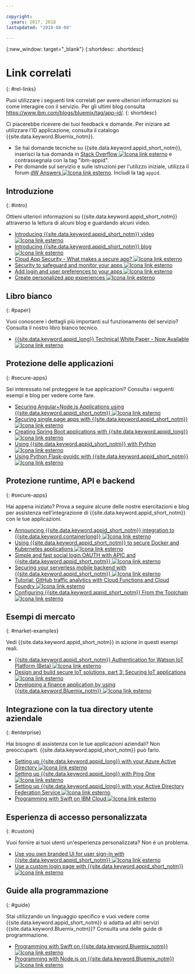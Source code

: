 ```yaml
---

copyright:
  years: 2017, 2018
lastupdated: "2018-08-08"

---
```


{:new_window: target="_blank"}
{:shortdesc: .shortdesc}


# Link correlati
{: #rel-links}

Puoi utilizzare i seguenti link correlati per avere ulteriori informazioni su come interagire con il servizio. Per gli ultimi blog consulta https://www.ibm.com/blogs/bluemix/tag/app-id/.
{: shortdesc}

Ci piacerebbe ricevere dei tuoi feedback e domande. Per iniziare ad utilizzare l'ID applicazione, consulta il catalogo {{site.data.keyword.Bluemix_notm}}.
* Se hai domande tecniche su {{site.data.keyword.appid_short_notm}}, inserisci la tua domanda in <a href="http://stackoverflow.com/search?q=ibm+" target="_blank">Stack Overflow <img src="../../icons/launch-glyph.svg" alt="Icona link esterno"></a> e contrassegnala con la tag "ibm-appid".
* Per domande sul servizio e sulle istruzioni per l'utilizzo iniziale, utilizza il forum <a href="https://developer.ibm.com/answers/search.html?f=&type=question&redirect=search%2Fsearch&sort=relevance&q=appid%20[bluemix]" target="_blank">dW Answers <img src="../../icons/launch-glyph.svg" alt="Icona link esterno"></a>. Includi la tag `appid`.


## Introduzione 
{: #intro}

Ottieni ulteriori informazioni su {{site.data.keyword.appid_short_notm}} attraverso la lettura di alcuni blog e guardando alcuni video.

* <a href="https://www.youtube.com/watch?v=cTn7l_J3tPg" target="_blank">Introducing {{site.data.keyword.appid_short_notm}} video<img src="../../icons/launch-glyph.svg" alt="Icona link esterno"></a>
* <a href="https://www.ibm.com/blogs/bluemix/2017/03/introducing-ibm-bluemix-app-id-authentication-profiles-service-app-developers/" target="_blank">Introducing {{site.data.keyword.appid_short_notm}} blog <img src="../../icons/launch-glyph.svg" alt="Icona link esterno"></a>
* <a href="https://www.ibm.com/blogs/bluemix/2017/08/cloud-app-security-makes-secure-app/" target="_blank">Cloud App Security - What makes a secure app? <img src="../../icons/launch-glyph.svg" alt="Icona link esterno"></a>
* <a href="https://www.ibm.com/cloud/garage/content/architecture/securityArchitecture/security-for-application" target="_blank">Security to safeguard and monitor your apps <img src="../../icons/launch-glyph.svg" alt="Icona link esterno"></a>
* <a href="https://www.youtube.com/watch?v=Glb412s4X3Q" target="_blank">Add login and user preferences to your apps <img src="../../icons/launch-glyph.svg" alt="Icona link esterno"></a>
* <a href="https://www.youtube.com/watch?v=VVWw5AjYg48" target="_blank">Create personalized app experiences <img src="../../icons/launch-glyph.svg" alt="Icona link esterno"></a>


## Libro bianco 
{: #paper}

Vuoi conoscere i dettagli più importanti sul funzionamento del servizio? Consulta il nostro libro bianco tecnico.

* <a href="https://www.ibm.com/blogs/bluemix/2018/04/ibm-cloud-app-id-technical-white-paper-now-available/" target="_blank">{{site.data.keyword.appid_long}} Technical White Paper - Now Available <img src="../../icons/launch-glyph.svg" alt="Icona link esterno"></a>


## Protezione delle applicazioni
{: #secure-apps}

Sei interessato nel proteggere le tue applicazioni? Consulta i seguenti esempi e blog per vedere come fare.

* <a href="https://www.ibm.com/blogs/bluemix/2018/04/securing-angularnode-js-applications-using-app-id/" target="_blank">Securing Angular+Node.js Applications using {{site.data.keyword.appid_short_notm}} <img src="../../icons/launch-glyph.svg" alt="Icona link esterno"></a>
* <a href="https://www.ibm.com/blogs/bluemix/2017/09/securing-single-page-apps-app-id-service/" target="_blank">Securing single page apps with {{site.data.keyword.appid_short_notm}} <img src="../../icons/launch-glyph.svg" alt="Icona link esterno"></a>
* <a href="https://www.ibm.com/blogs/bluemix/2018/06/creating-spring-boot-applications-app-id/" target="_blank">Creating Spring Boot applications with {{site.data.keyword.appid_long}} <img src="../../icons/launch-glyph.svg" alt="Icona link esterno"></a>
* <a href="https://github.com/mnsn/appid-python-flask-example" target="_blank">Using {{site.data.keyword.appid_short_notm}} with Python <img src="../../icons/launch-glyph.svg" alt="Icona link esterno"></a>
* <a href="https://github.com/IBM-Cloud/github-traffic-stats" target="_blank">Using Python Flask-pyoidc with {{site.data.keyword.appid_short_notm}} <img src="../../icons/launch-glyph.svg" alt="Icona link esterno"></a>

## Protezione runtime, API e backend
{: #secure-apps}

Hai appena iniziato? Prova a seguire alcune delle nostre esercitazioni e blog per assistenza nell'integrazione di {{site.data.keyword.appid_short_notm}} con le tue applicazioni.

* <a href="https://www.ibm.com/blogs/bluemix/2018/05/announcing-app-id-integration-ibm-cloud-kubernetes-service/" target="_blank">Announcing {{site.data.keyword.appid_short_notm}} integration to {{site.data.keyword.containerlong}} <img src="../../icons/launch-glyph.svg" alt="Icona link esterno"></a>
* <a href="https://www.ibm.com/blogs/bluemix/2018/02/using-app-id-secure-docker-kubernetes-applications/" target="_blank">Using {{site.data.keyword.appid_short_notm}} to secure Docker and Kubernetes applications <img src="../../icons/launch-glyph.svg" alt="Icona link esterno"></a>
* <a href="https://www.youtube.com/watch?v=Fa9YD2NGZiE" target="_blank">Simple and fast social login OAUTH with APIC and {{site.data.keyword.appid_short_notm}} <img src="../../icons/launch-glyph.svg" alt="Icona link esterno"></a>
* <a href="https://youtu.be/aGcfqBGevxM" target="_blank">Securing your serverless mobile backend with {{site.data.keyword.appid_short_notm}} <img src="../../icons/launch-glyph.svg" alt="Icona link esterno"></a>
* <a href="https://console.bluemix.net/docs/tutorials/serverless-github-traffic-analytics.html" target="_blank">Tutorial: GitHub traffic analytics with Cloud Functions and Cloud Foundry <img src="../../icons/launch-glyph.svg" alt="Icona link esterno"></a>
* <a href="https://www.ibm.com/blogs/bluemix/2018/07/how-to-configure-ibm-cloud-app-id-from-the-toolchain/" target="_blank">Configuring {{site.data.keyword.appid_short_notm}} From the Toolchain <img src="../../icons/launch-glyph.svg" alt="Icona link esterno"></a>


## Esempi di mercato
{: #market-examples}

Vedi {{site.data.keyword.appid_short_notm}} in azione in questi esempi reali.

* <a href="https://console.bluemix.net/docs/services/IoT/reference/security/app_id.html#app_id" target="_blank">{{site.data.keyword.appid_short_notm}} Authentication for Watson IoT Platform (Beta) <img src="../../icons/launch-glyph.svg" alt="Icona link esterno"></a>
* <a href="https://www.ibm.com/developerworks/security/library/iot-trs-secure-iot-solutions3/index.html" target="_blank">Design and build secure IoT solutions, part 3: Securing IoT applications <img src="../../icons/launch-glyph.svg" alt="Icona link esterno"></a>
* <a href="https://www.ibm.com/blogs/bluemix/2017/08/developing-finance-application-using-ibm-cloud/" target="_blank">Developing a finance application by using {{site.data.keyword.Bluemix_notm}} <img src="../../icons/launch-glyph.svg" alt="Icona link esterno"></a>


## Integrazione con la tua directory utente aziendale
{: #enterprise}

Hai bisogno di assistenza con le tue applicazioni aziendali? Non preoccuparti. {{site.data.keyword.appid_short_notm}} può farlo.

* <a href="https://www.ibm.com/blogs/bluemix/2018/03/setting-ibm-cloud-app-id-azure-active-directory/" target="_blank">Setting up {{site.data.keyword.appid_long}} with your Azure Active Directory <img src="../../icons/launch-glyph.svg" alt="Icona link esterno"></a>
* <a href="https://www.ibm.com/blogs/bluemix/2018/03/setting-ibm-cloud-app-id-ping-one/" target="_blank">Setting up {{site.data.keyword.appid_long}} with Ping One <img src="../../icons/launch-glyph.svg" alt="Icona link esterno"></a>
* <a href="https://www.ibm.com/blogs/bluemix/2018/03/setting-ibm-cloud-app-id-active-directory-federation-service/" target="_blank">Setting up {{site.data.keyword.appid_long}} with your Active Directory Federation Service <img src="../../icons/launch-glyph.svg" alt="Icona link esterno"></a>
* <a href="https://console.bluemix.net/docs/swift/authenticate/app_id.html" target="_blank">Programming with Swift on IBM Cloud <img src="../../icons/launch-glyph.svg" alt="Icona link esterno"></a>


## Esperienza di accesso personalizzata
{: #custom}

Vuoi fornire ai tuoi utenti un'esperienza personalizzata? Non è un problema.

* <a href="https://www.ibm.com/blogs/bluemix/2018/01/use-branded-ui-user-sign-app-id/" target="_blank">Use you own branded UI for user sign-in with {{site.data.keyword.appid_short_notm}} <img src="../../icons/launch-glyph.svg" alt="Icona link esterno"></a>
* <a href="https://www.ibm.com/blogs/bluemix/2018/06/custom-login-page-app-id-integration/" target="_blank">Use a custom login page with  {{site.data.keyword.appid_short_notm}} <img src="../../icons/launch-glyph.svg" alt="Icona link esterno"></a>

## Guide alla programmazione
{: #guide}

Stai utilizzando un linguaggio specifico e vuoi vedere come {{site.data.keyword.appid_short_notm}} si adatta ad altri servizi {{site.data.keyword.Bluemix_notm}}? Consulta una delle guide di programmazione.

* <a href="https://console.bluemix.net/docs/swift/authenticate/app_id.html" target="_blank">Programming with Swift on {{site.data.keyword.Bluemix_notm}} <img src="../../icons/launch-glyph.svg" alt="Icona link esterno"></a>
* <a href="https://console.bluemix.net/docs/node/index.html#getting-started-tutorial" target="_blank">Programming with Node.js on {{site.data.keyword.Bluemix_notm}} <img src="../../icons/launch-glyph.svg" alt="Icona link esterno"></a>
